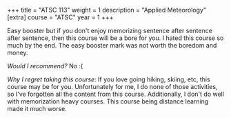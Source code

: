 +++
title = "ATSC 113"
weight = 1
description = "Applied Meteorology"
[extra]
course = "ATSC"
year = 1
+++

Easy booster but if you don't enjoy memorizing sentence after sentence after sentence, then this course will be a bore for you. I hated this course so much by the end. The easy booster mark was not worth the boredom and money.

*Would I recommend?* No :(

*Why I regret taking this course:* If you love going hiking, skiing, etc, this course may be for you. Unfortunately for me, I do none of those activities, so I've forgotten all the content from this course. Additionally, I don't do well with memorization heavy courses. This course being distance learning made it much worse.